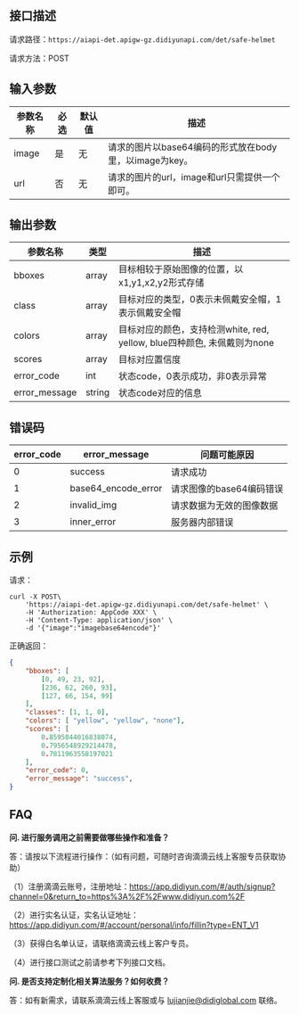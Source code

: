 ## 接口描述
请求路径：`https://aiapi-det.apigw-gz.didiyunapi.com/det/safe-helmet`

请求方法：POST
## 输入参数
|参数名称 | 必选 | 默认值 | 描述|
|--------|-----|-----|-----|
| image | 是 | 无 | 请求的图片以base64编码的形式放在body里，以image为key。 |
| url | 否 | 无 | 请求的图片的url，image和url只需提供一个即可。 |

## 输出参数
|参数名称  | 类型 | 描述|
|--------|-----|-----|
| bboxes | array | 目标相较于原始图像的位置，以x1,y1,x2,y2形式存储 |
| class | array | 目标对应的类型，0表示未佩戴安全帽，1表示佩戴安全帽 |
| colors | array | 目标对应的颜色，支持检测white, red, yellow, blue四种颜色, 未佩戴则为none |
| scores | array | 目标对应置信度 |
| error_code | int | 状态code，0表示成功，非0表示异常	|
| error_message | string | 状态code对应的信息	|

## 错误码
|error_code|error_message|问题可能原因|
|--------|-----|-----|
|0|success|请求成功|
|1|base64_encode_error|请求图像的base64编码错误|
|2|invalid_img|请求数据为无效的图像数据|
|3|inner_error|服务器内部错误|

## 示例

请求：
``` shell
curl -X POST\
    'https://aiapi-det.apigw-gz.didiyunapi.com/det/safe-helmet' \
    -H 'Authorization: AppCode XXX' \
    -H 'Content-Type: application/json' \
    -d '{"image":"imagebase64encode"}'
```
正确返回：
``` json
{
    "bboxes": [
        [0, 49, 23, 92],
        [236, 62, 260, 93],
        [127, 66, 154, 99]
    ],
    "classes": [1, 1, 0],
    "colors": [ "yellow", "yellow", "none"],
    "scores": [
        0.8595044016838074,
        0.7956548929214478,
        0.7811963558197021
    ],
    "error_code": 0,
    "error_message": "success",
}
```

## FAQ

**问. 进行服务调用之前需要做哪些操作和准备？**

答：请按以下流程进行操作：（如有问题，可随时咨询滴滴云线上客服专员获取协助）

（1）注册滴滴云账号，注册地址：https://app.didiyun.com/#/auth/signup?channel=0&return_to=https%3A%2F%2Fwww.didiyun.com%2F

（2）进行实名认证，实名认证地址：https://app.didiyun.com/#/account/personal/info/fillin?type=ENT_V1

（3）获得白名单认证，请联络滴滴云线上客户专员。

（4）进行接口测试之前请参考下列接口文档。

**问. 是否支持定制化相关算法服务？如何收费？**

答：如有新需求，请联系滴滴云线上客服或与 lujianjie@didiglobal.com 联络。
